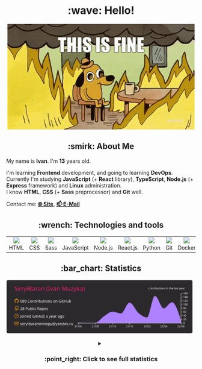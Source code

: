<h1 align="center">:wave: Hello!</h1>

<p align="center"><img src="images/this-is-fine.gif" /></p>

<h2 align="center">:smirk: About Me</h2>

My name is **Ivan**. I'm **13** years old.

I'm learning **Frontend** development, and going to learning **DevOps**.  
Currently I'm studying **JavaScript** (+ **React** library), **TypeScript**, **Node.js** (+ **Express** framework) and **Linux** administration.  
I know **HTML**, **CSS** (+ **Sass** preprocessor) and **Git** well.  

Contact me: [**:globe_with_meridians: Site**](https://seryibaran.github.io), [**:mailbox: E-Mail**](mailto:seryibaranminepy@yandex.ru)

<h2 align="center">:wrench: Technologies and tools</h2>
<table style="border-size:0px" align="center">
  <tr>
    <td style="border: none;" width="90" align="center"><a href="https://developer.mozilla.org/docs/Web/HTML"><img src="https://cdn.iconscout.com/icon/free/png-64/html-1175208.png"></a>HTML</td>
    <td style="border: none;" width="90" align="center"><a href="https://developer.mozilla.org/docs/Web/CSS"><img src="https://cdn.iconscout.com/icon/free/png-64/css-1175237.png"></a>CSS</td>
    <td style="border: none;" width="90" align="center"><a href="https://sass-lang.com/"><img src="https://cdn.iconscout.com/icon/free/png-64/sass-226054.png"></a>Sass</td>
    <td style="border: none;" width="90" align="center"><a href="https://developer.mozilla.org/docs/Web/JavaScript"><img src="https://cdn.iconscout.com/icon/free/png-64/js-3029998.png"></a>JavaScript</td>
    <td style="border: none;" width="90" align="center"><a href="https://nodejs.org"><img src="https://cdn.iconscout.com/icon/free/png-64/node-js-1174925.png"></a>Node.js</td>
    <td style="border: none;" width="90" align="center"><a href="https://reactjs.org/"><img src="https://cdn.iconscout.com/icon/free/png-64/react-282599.png"></a>React.js</td>
    <td style="border: none;" width="90" align="center"><a href="https://www.python.org/"><img src="https://cdn.iconscout.com/icon/free/png-64/python-2-226051.png"></a>Python</td>
    <td style="border: none;" width="90" align="center"><a href="https://git-scm.com/"><img src="https://cdn.iconscout.com/icon/free/png-64/git-225996.png"></a>Git</td>
    <td style="border: none;" width="90" align="center"><a href="https://www.docker.com/"><img src="https://cdn.iconscout.com/icon/free/png-64/docker-2944835.png"></a>Docker</td>
    <td style="border: none;" width="90" align="center"><a href="https://www.kernel.org/"><img src="https://cdn.iconscout.com/icon/free/png-64/linux-1174928.png"></a>Linux</td>
  </tr>
</table>

<h2 align="center">:bar_chart: Statistics</h2>

<p align="center"><img src="https://raw.githubusercontent.com/SeryiBaran/seryibaran/master/profile-summary-card-output/monokai/0-profile-details.svg" /></p>

<details>
  <summary align="center"><h3>:point_right: <b>Click to see full statistics</b></h3></summary>

<!--START_SECTION:waka-->
![Code Time](http://img.shields.io/badge/Code%20Time-24%20hrs%2057%20mins-blue)

![Profile Views](http://img.shields.io/badge/Profile%20Views-2-blue)

**🐱 My GitHub Data** 

> 🏆 436 Contributions in the Year 2022
 > 
> 📦 259.1 kB Used in GitHub's Storage 
 > 
> 🚫 Not Opted to Hire
 > 
> 📜 34 Public Repositories 
 > 
> 🔑 1 Private Repository 
 > 
**I'm an Early 🐤** 

```text
🌞 Morning    116 commits    █████░░░░░░░░░░░░░░░░░░░░   20.57% 
🌆 Daytime    320 commits    ██████████████░░░░░░░░░░░   56.74% 
🌃 Evening    128 commits    █████░░░░░░░░░░░░░░░░░░░░   22.7% 
🌙 Night      0 commits      ░░░░░░░░░░░░░░░░░░░░░░░░░   0.0%

```
📅 **I'm Most Productive on Wednesday** 

```text
Monday       75 commits     ███░░░░░░░░░░░░░░░░░░░░░░   13.3% 
Tuesday      67 commits     ███░░░░░░░░░░░░░░░░░░░░░░   11.88% 
Wednesday    119 commits    █████░░░░░░░░░░░░░░░░░░░░   21.1% 
Thursday     63 commits     ██░░░░░░░░░░░░░░░░░░░░░░░   11.17% 
Friday       103 commits    ████░░░░░░░░░░░░░░░░░░░░░   18.26% 
Saturday     78 commits     ███░░░░░░░░░░░░░░░░░░░░░░   13.83% 
Sunday       59 commits     ██░░░░░░░░░░░░░░░░░░░░░░░   10.46%

```


📊 **This Week I Spent My Time On** 

```text
⌚︎ Time Zone: Europe/Moscow

💬 Programming Languages: 
HTML                     3 mins              ███████░░░░░░░░░░░░░░░░░░   29.71% 
JavaScript               3 mins              █████░░░░░░░░░░░░░░░░░░░░   23.49% 
Other                    2 mins              █████░░░░░░░░░░░░░░░░░░░░   21.08% 
Sublime Text Config      2 mins              █████░░░░░░░░░░░░░░░░░░░░   19.55% 
SCSS                     0 secs              █░░░░░░░░░░░░░░░░░░░░░░░░   6.17%

🔥 Editors: 
Sublime Text             8 mins              ████████████████░░░░░░░░░   64.12% 
VS Code                  4 mins              █████████░░░░░░░░░░░░░░░░   35.88%

🐱‍💻 Projects: 
Unknown Project          5 mins              ██████████░░░░░░░░░░░░░░░   40.63% 
testvite                 4 mins              █████████░░░░░░░░░░░░░░░░   35.88% 
learn-web                3 mins              █████░░░░░░░░░░░░░░░░░░░░   23.49%

💻 Operating System: 
Linux                    13 mins             █████████████████████████   100.0%

```

**I Mostly Code in HTML** 

```text
HTML                     9 repos             ███████░░░░░░░░░░░░░░░░░░   30.0% 
JavaScript               6 repos             █████░░░░░░░░░░░░░░░░░░░░   20.0% 
SCSS                     5 repos             ████░░░░░░░░░░░░░░░░░░░░░   16.67% 
Python                   4 repos             ███░░░░░░░░░░░░░░░░░░░░░░   13.33% 
CSS                      3 repos             ██░░░░░░░░░░░░░░░░░░░░░░░   10.0%

```


**Timeline**

![Chart not found](https://raw.githubusercontent.com/SeryiBaran/SeryiBaran/master/charts/bar_graph.png) 


 Last Updated on 13/06/2022 16:39:33 UTC
<!--END_SECTION:waka-->

</details>
